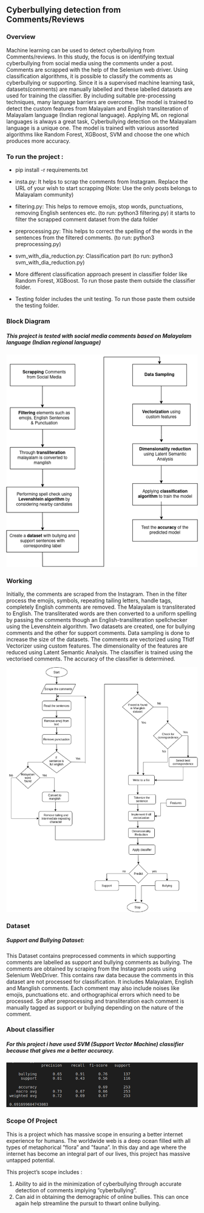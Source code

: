 ## Cyberbullying detection from Comments/Reviews

<h3> Overview </h3>

Machine learning can be used to detect cyberbullying from Comments/reviews. In this study, the focus is on identifying textual cyberbullying from social media using the comments under a post. Comments are scrapped with the help of the Selenium web driver. Using classification algorithms, it is possible to classify the comments as cyberbullying or supporting. Since it is a supervised machine learning task, datasets(comments) are manually labelled and these labelled datasets are used for training the classifier. By including suitable pre-processing techniques, many language barriers are overcome. The model is trained to detect the custom features from Malayalam and English transliteration of Malayalam language (Indian regional language). Applying ML on regional languages is always a great task, Cyberbullying detection on the Malayalam language is a unique one. The model is trained with various assorted algorithms like Random Forest, XGBoost, SVM and choose the one which produces more accuracy.

<h3> To run the project : </h3>

- pip install -r requirements.txt

- insta.py: It helps to scrap the comments from Instagram. Replace the URL of your wish to start scrapping (Note: Use the only posts belongs to Malayalam community)

- filtering.py: This helps to remove emojis, stop words, punctuations, removing English sentences etc. (to run: python3 filtering.py) it starts to filter the scrapped comment dataset from the data folder

- preprocessing.py: This helps to correct the spelling of the words in the sentences from the filtered comments. (to run: python3 preprocessing.py)


- svm_with_dia_reduction.py: Classification part
 (to run: python3 svm_with_dia_reduction.py)

- More different classification approach present in classifier folder like Random Forest, XGBoost. To run those paste them outside the classifier folder.

- Testing folder includes the unit testing. To run those paste them outside the testing folder.

<h3> Block Diagram </h3>

##### This project is tested with social media comments based on Malayalam language (Indian regional language)
![](img/block(1).png)

<h3> Working </h3>

Initially, the comments are scraped from the Instagram. Then in the filter process the emojis, symbols, repeating tailing letters, handle tags, completely English comments are removed. The Malayalam is transliterated to English.  The transliterated words are then converted to a uniform spelling by passing the comments though an English-transliteration spellchecker using the Levenshtein algorithm.  Two datasets are created, one for bullying comments and the other for support comments. Data sampling is done to increase the size of the datasets. The comments are vectorized using Tfidf Vectorizer using custom features. The dimensionality of the features are reduced using Latent Semantic Analysis. The classifier is trained using the vectorised comments. The accuracy of the classifier is determined.

![](img/flow.png)

<h3> Dataset </h3>

##### Support  and  Bullying  Dataset:  
This Dataset contains preprocessed comments in which supporting comments are labelled as support and bullying comments as bullying. The comments are obtained by scraping from the Instagram posts using Selenium WebDriver. This contains raw data because the comments in this dataset are not processed for classification.  It includes Malayalam,  English and  Manglish comments. Each comment may also include noises like emojis, punctuations etc. and orthographical errors which need to be processed. So after preprocessing and transliteration each comment is manually tagged as support or bullying depending on the nature of the comment.

<h3> About classifier </h3>

##### For this project i have used SVM (Support Vector Machine) classifier because that gives me a better accuracy.
![](img/svm.png)

<h3> Scope Of Project </h3>

This is a project which has massive scope in ensuring a better internet experience for humans. The worldwide web is a deep ocean filled with all types of metaphorical ”flora” and ”fauna”. In this day and age where the internet has become an integral part of our lives, this project has massive untapped potential.

This project’s scope includes :
1.  Ability to aid in the minimization of cyberbullying through accurate detection of comments implying ”cyberbullying”.
2.  Can aid in obtaining the demographic of online bullies. This can once again help streamline the pursuit to thwart online bullying.

